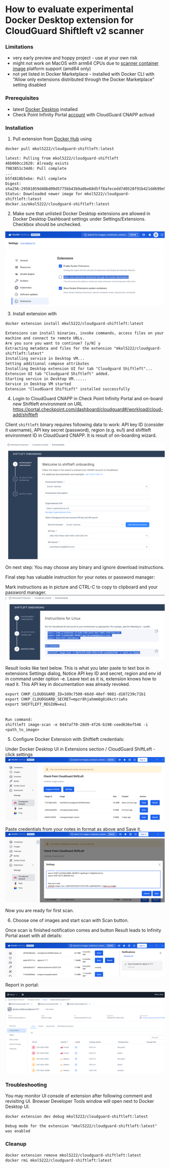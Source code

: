 # How to evaluate experimental Docker Desktop extension for CloudGuard Shiftleft v2 scanner

### Limitations
* very early preview and hoppy project - use at your own risk
* might not work on MacOS with arm64 CPUs due to [scanner container image](https://hub.docker.com/layers/checkpoint/shiftleft/latest_v2/images/sha256-c3e1a53c57abc9b9a67577fa33d763dd93b9cc34e9230f5bafa8f6c5272839c0?context=explore) platform support (amd64 only)
* not yet listed in Docker Marketplace - installed with Docker CLI with "Allow only extensions distributed through the Docker Marketplace" setting disabled


### Prerequisites
* latest [Docker Desktop](https://www.docker.com/products/docker-desktop/) installed
* Check Point Infinity Portal [account](https://portal.checkpoint.com/register/) with CloudGuard CNAPP activad

### Installation

1. Pull extension from [Docker Hub](https://hub.docker.com/r/mkol5222/cloudguard-shiftleft/tags) using

```shell
docker pull mkol5222/cloudguard-shiftleft:latest
```

```
latest: Pulling from mkol5222/cloudguard-shiftleft
46b060cc2620: Already exists
7983851c34d6: Pull complete
...
b5f4818b5ebe: Pull complete
Digest: sha256:29501059d48bd09d5775bb43b9a0be68d5ff8afecedd7d0528f91b421dd699e5
Status: Downloaded newer image for mkol5222/cloudguard-shiftleft:latest
docker.io/mkol5222/cloudguard-shiftleft:latest
```

2. Make sure that unlisted Docker Desktop extensions are allowed in Docker Desktop Dashboard settings under Settings/Extensions. Checkbox should be unchecked.

![alt text](image.png)

3. Install extension with

```shell
docker extension install mkol5222/cloudguard-shiftleft:latest
```

```
Extensions can install binaries, invoke commands, access files on your machine and connect to remote URLs.
Are you sure you want to continue? [y/N] y
Extracting metadata and files for the extension "mkol5222/cloudguard-shiftleft:latest"
Installing service in Desktop VM...
Setting additional compose attributes
Installing Desktop extension UI for tab "Cloudguard Shiftleft"...
Extension UI tab "Cloudguard Shiftleft" added.
Starting service in Desktop VM......
Service in Desktop VM started
Extension "CloudGuard ShiftLeft" installed successfully
```

4. Login to CloudGuard CNAPP in Check Point Infinity Portal and on-board new Shiftleft environment on URL 
https://portal.checkpoint.com/dashboard/cloudguard#/workload/cloud-add/shiftleft

Client `shiftleft` binary requires following data to work: API key ID (consider it username), API key secret (password), region (e.g. eu1) and shiftleft environment ID in CloudGuard CNAPP. It is result of on-boarding wizard.

![alt text](image-1.png)

On next step: You may choose any binary and ignore download instructions.

Final step has valuable instruction for your notes or password manager:

Mark instructions as in picture and CTRL-C to copy to clipboard and your password manager.
![alt text](image-2.png)

Result looks like text below. This is what you later paste to text box in extensions Settings dialog,
Notice API key ID and secret, region and env id in command under option -e.
Leave text as it is, extension knows how to read it.
This API key in documentation was already revoked.

```
export CHKP_CLOUDGUARD_ID=3d9c7500-66dd-40ef-9081-d107239c71b1
export CHKP_CLOUDGUARD_SECRET=mpzr8hjahmm8g8i6kctriwhs
export SHIFTLEFT_REGION=eu1


Run command:
shiftleft image-scan -e 0d47af70-28d9-4f26-b198-ceed636ef546 -i <path_to_image>
```

5. Configure Docker Extension with Shiftleft credentials:

Under Docker Desktop UI in Extensions section / CloudGuard ShiftLeft - click settings
![alt text](image-3.png)

Paste credentials from your notes in format as above and Save it.
![alt text](image-4.png)

Now you are ready for first scan.

6. Choose one of images and start scan with Scan button.

Once scan is finished notification comes and button Result leads to Infinity Portal asset with all details:

![alt text](image-5.png)

Report in portal:

![alt text](image-6.png)


### Troubleshooting

You may monitor UI console of extension after following comment and revisiting UI. Browser Developer Tools window will open next to Docker Desktop UI.

```shell
docker extension dev debug mkol5222/cloudguard-shiftleft:latest
```

```
Debug mode for the extension "mkol5222/cloudguard-shiftleft:latest" was enabled
```

### Cleanup

```
docker extension remove mkol5222/cloudguard-shiftleft:latest
docker rmi mkol5222/cloudguard-shiftleft:latest
```